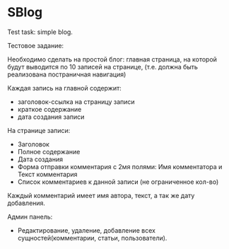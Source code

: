 # SBlog
Test task: simple blog.

Тестовое задание: 

Необходимо сделать на  простой блог: главная страница, на которой будут выводится по 10 записей на странице, (т.е. должна быть реализована постраничная навигация)



Каждая запись на главной содержит:

* заголовок-ссылка на страницу записи
* краткое содержание
* дата создания записи



На странице записи:

* Заголовок
* Полное содержание
* Дата создания
* Форма отправки комментария с 2мя полями: Имя комментатора и Текст комментария
* Список комментариев к данной записи (не ограниченное кол-во)



Каждый комментарий имеет имя автора, текст, а так же дату добавления.


Админ панель:

* Редактирование, удаление, добавление всех сущностей(комментарии, статьи, пользователи).